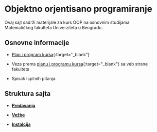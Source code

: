 # Objektno orjentisano programiranje

Ovaj sajt sadrži materijale za kurs OOP na osnovnim studijama Matematičkog fakulteta Univerziteta u Beogradu.

## Osnovne informacije

* [Plan i program kursa](/info/P102_-_Objektno_orijentisano_programiranje.pdf){:target="_blank"} 

* Veza prema [planu i programu kursa](http://www.math.rs/files/P102_-_Objektno_orijentisano_programiranje.pdf){:target="_blank"} sa veb strane fakulteta

* Spisak ispitnih pitanja

## Struktura sajta

* **[Predavanja](/predavanja/README.md)**

* **[Vežbe](/vezbe/README.md)**

* **[Instalcija](/INSTALCIJA.md)**

